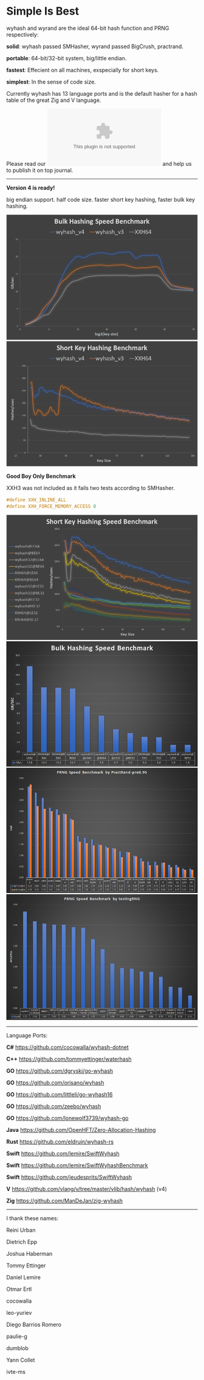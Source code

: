 Simple Is Best
====

wyhash and wyrand are the ideal 64-bit hash function and PRNG respectively: 

**solid**:  wyhash passed SMHasher, wyrand passed BigCrush, practrand.

**portable**: 64-bit/32-bit system, big/little endian.
  
**fastest**:  Effecient on all machines, exspecially for short keys.
  
**simplest**: In the sense of code size.

Currently wyhash has 13 language ports and is the default hasher for a hash table of the great Zig and V language.

Please read our ![manuscript](manuscript.docx) and help us to publish it on top journal.

----------------------------------------

**Version 4 is ready!**

big endian support. half code size. faster short key hashing, faster bulk key hashing.

![](Clipboard05.png)
![](Clipboard06.png)

**Good Boy Only Benchmark** 

XXH3 was not included as it fails two tests according to SMHasher.

```C
#define XXH_INLINE_ALL
#define XXH_FORCE_MEMORY_ACCESS 0
```
![](Clipboard03.png)
![](Clipboard04.png)
![](Clipboard01.png)
![](Clipboard02.png)

----------------------------------------

Language Ports:

**C#**  https://github.com/cocowalla/wyhash-dotnet

**C++**  https://github.com/tommyettinger/waterhash

**GO**  https://github.com/dgryski/go-wyhash

**GO**  https://github.com/orisano/wyhash

**GO** https://github.com/littleli/go-wyhash16

**GO** https://github.com/zeebo/wyhash

**GO** https://github.com/lonewolf3739/wyhash-go

**Java** https://github.com/OpenHFT/Zero-Allocation-Hashing

**Rust**  https://github.com/eldruin/wyhash-rs

**Swift** https://github.com/lemire/SwiftWyhash

**Swift**  https://github.com/lemire/SwiftWyhashBenchmark

**Swift**  https://github.com/jeudesprits/SwiftWyhash

**V** https://github.com/vlang/v/tree/master/vlib/hash/wyhash (v4)

**Zig** https://github.com/ManDeJan/zig-wyhash

----------------------------------------

I thank these names:

Reini Urban

Dietrich Epp

Joshua Haberman

Tommy Ettinger

Daniel Lemire

Otmar Ertl

cocowalla

leo-yuriev

Diego Barrios Romero

paulie-g 

dumblob

Yann Collet

ivte-ms
